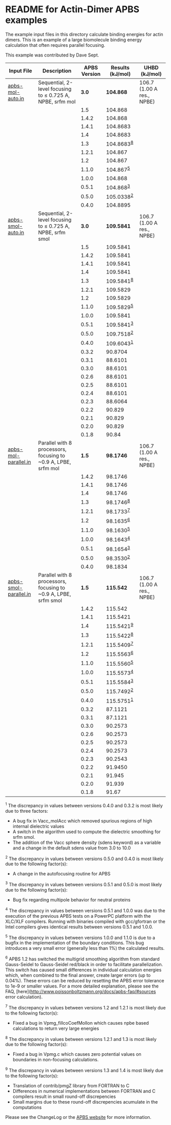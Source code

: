 README for Actin-Dimer APBS examples
====================================

The example input files in this directory calculate binding energies for actin dimers. This is an example of a large biomolecule binding energy calculation that often requires parallel focusing.

This example was contributed by Dave Sept.

Input File                          | Description | APBS Version | Results (kJ/mol) | UHBD (kJ/mol)
------------------------------------|-------------|--------------|------------------|--------------
[apbs-mol-auto.in](apbs-mol-auto.in)| Sequential, 2-level focusing to ≤ 0.725 A, NPBE, srfm mol| **3.0** | **104.868** | 106.7 (1.00 A res., NPBE)
| | |1.5 | 104.868 |
| | |1.4.2 |104.868
| | |1.4.1 |104.8683
| | |1.4   |104.8683
| | |1.3 | 104.8683<sup>[8](#8)</sup>
| | |1.2.1 | 104.867
| | |1.2 |104.867
| | |1.1.0 |104.867<sup>[5](#5)</sup>
| | |1.0.0 |104.868
| | |0.5.1 |104.868<sup>[3](#3)</sup>
| | |0.5.0 | 105.0338<sup>[2](#2)</sup>
| | |0.4.0 |104.8895
[apbs-smol-auto.in](apbs-smol-auto.in) | Sequential, 2-level focusing to ≤ 0.725 A, NPBE, srfm smol | **3.0** | **109.5841** | 106.7 (1.00 A res., NPBE)
| | |1.5   |109.5841
| | |1.4.2 |109.5841
| | |1.4.1 |109.5841
| | |1.4   |109.5841
| | |1.3   |109.5841<sup>[8](#8)</sup>
| | |1.2.1 |109.5829
| | |1.2   |109.5829
| | |1.1.0 |109.5829<sup>[5](#5)</sup>
| | |1.0.0 |109.5841
| | |0.5.1 |109.5841<sup>[3](#3)</sup>
| | |0.5.0 |109.7518<sup>[2](#2)</sup>
| | |0.4.0 |109.6043<sup>[1](#1)</sup>
| | |0.3.2 |90.8704
| | |0.3.1 |88.6101
| | |0.3.0 |88.6101
| | |0.2.6 |88.6101
| | |0.2.5 |88.6101
| | |0.2.4 |88.6101
| | |0.2.3 |88.6064
| | |0.2.2 |90.829
| | |0.2.1 |90.829
| | |0.2.0 |90.829
| | |0.1.8 |90.84
[apbs-mol-parallel.in](apbs-mol-parallel.in) |Parallel with 8 processors, focusing to \~0.9 A, LPBE, srfm mol |**1.5**|**98.1746**|106.7 (1.00 A res., NPBE)
| | |1.4.2 |98.1746
| | |1.4.1 |98.1746
| | |1.4   |98.1746
| | |1.3   |98.1746<sup>[8](#8)</sup>
| | |1.2.1 |98.1733<sup>[7](#7)</sup>
| | |1.2   |98.1635<sup>[6](#6)</sup>
| | |1.1.0 |98.1630<sup>[5](#5)</sup>
| | |1.0.0 |98.1643<sup>[4](#4)</sup>
| | |0.5.1 |98.1654<sup>[3](#3)</sup>
| | |0.5.0 |98.3530<sup>[2](#2)</sup>
| | |0.4.0 |98.1834
[apbs-smol-parallel.in](apbs-smol-parallel.in)|Parallel with 8 processors, focusing to \~0.9 A, LPBE, srfm smol|**1.5**|**115.542**|106.7 (1.00 A res., NPBE)
| | |1.4.2 |115.542
| | |1.4.1 |115.5421
| | |1.4   |115.5421<sup>[9](#9)</sup>
| | |1.3   |115.5422<sup>[8](#8)</sup>
| | |1.2.1 |115.5409<sup>[7](#7)</sup>
| | |1.2   |115.5563<sup>[6](#6)</sup>
| | |1.1.0 |115.5560<sup>[5](#5)</sup>
| | |1.0.0 |115.5573<sup>[4](#4)</sup>
| | |0.5.1 |115.5584<sup>[3](#3)</sup>
| | |0.5.0 |115.7492<sup>[2](#2)</sup>
| | |0.4.0 |115.5751<sup>[1](#1)</sup>
| | |0.3.2 |87.1121
| | |0.3.1 |87.1121
| | |0.3.0 |90.2573
| | |0.2.6 |90.2573
| | |0.2.5 |90.2573
| | |0.2.4 |90.2573
| | |0.2.3 |90.2543
| | |0.2.2 |91.9450
| | |0.2.1 |91.945
| | |0.2.0 |91.939
| | |0.1.8 |91.67

<a name=1></a><sup>1</sup> The discrepancy in values between versions 0.4.0 and 0.3.2 is most likely due to three factors:

-   A bug fix in Vacc\_molAcc which removed spurious regions of high internal dielectric values
-   A switch in the algorithm used to compute the dielectric smoothing for srfm smol.
-   The addition of the Vacc sphere density (sdens keyword) as a variable and a change in the default sdens value from 3.0 to 10.0

<a name=2></a><sup>2</sup> The discrepancy in values between versions 0.5.0 and 0.4.0 is most likely due to the following factor(s):

-   A change in the autofocusing routine for APBS

<a name=3></a><sup>3</sup> The discrepancy in values between versions 0.5.1 and 0.5.0 is most likely due to the following factor(s):

-   Bug fix regarding multipole behavior for neutral proteins

<a name=4></a><sup>4</sup> The discrepancy in values between versions 0.5.1 and 1.0.0 was due to the execution of the previous APBS tests on a PowerPC platform with the XLC/XLF compilers. Running with binaries compiled with gcc/gfortran or the Intel compilers gives identical results between versions 0.5.1 and 1.0.0.

<a name=5></a><sup>5</sup> The discrepancy in values between versions 1.0.0 and 1.1.0 is due to a bugfix in the implementation of the boundary conditions. This bug introduces a very small error (generally less than 1%) the calculated results.

<a name=6></a><sup>6</sup> APBS 1.2 has switched the multigrid smoothing algorithm from standard Gauss-Seidel to Gauss-Seidel red/black in order to facilitate parallelization. This switch has caused small differences in individual calculation energies which, when combined to the final answer, create larger errors (up to 0.04%). These errors can be reduced by resetting the APBS error tolerance to 1e-9 or smaller values. For a more detailed explanation, please see the FAQ, [here](http://www.poissonboltzmann.org/docs/apbs-faq/#sources error calculation).

<a name=7></a><sup>7</sup> The discrepancy in values between versions 1.2 and 1.2.1 is most likely due to the following factor(s):

-   Fixed a bug in Vpmg\_fillcoCoefMolIon which causes npbe based calculations to return very large energies

<a name=8></a><sup>8</sup> The discrepancy in values between versions 1.2.1 and 1.3 is most likely due to the following factor(s):

-   Fixed a bug in Vpmg.c which causes zero potential values on boundaries in non-focusing calculations.

<a name=9></a><sup>9</sup> The discrepancy in values between versions 1.3 and 1.4 is most likely due to the following factor(s):

-   Translation of contrib/pmgZ library from FORTRAN to C
-   Differences in numerical implementations between FORTRAN and C compilers result in small round-off discrepencies
-   Small margins due to these round-off discrepencies acumulate in the computations

Please see the ChangeLog or the [APBS website](http://www.poissonboltzmann.org/) for more information.
